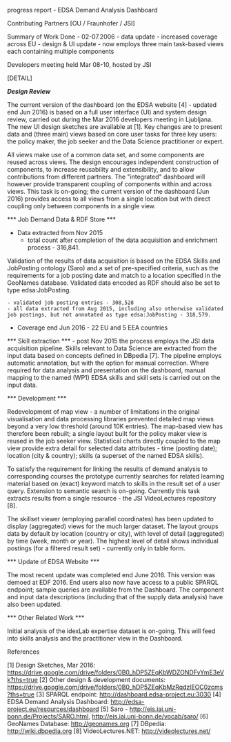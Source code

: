 progress report - EDSA Demand Analysis Dashboard

Contributing Partners [OU / Fraunhofer / JSI]

Summary of Work Done - 02-07.2006
	- data update - increased coverage across EU
	- design & UI update - now employs three main task-based views each containing multiple components


Developers meeting held Mar 08-10, hosted by JSI



[DETAIL]

***Design Review***

The current version of the dashboard (on the EDSA website [4] - updated end Jun 2016) is based on a full user interface (UI) and system design review, carried out during the Mar 2016 developers meeting in Ljubljana. The new UI design sketches are available at [1]. 
Key changes are to present data and (three main) views based on core user tasks for three key users: the policy maker, the job seeker and the Data Science practitioner or expert.

All views make use of a common data set, and some components are reused across views. The design encourages independent construction of components, to increase reusability and extensibility, and to allow contributions from different partners. The "integrated" dashboard will however provide transparent coupling of components within and across views. This task is on-going; the current version of the dashboard (Jun 2016) provides access to all views from a single location but with direct coupling only between components in a single view.



*** Job Demand Data & RDF Store ***

* Data extracted from Nov 2015
	- total count after completion of the data acquisition and enrichment process - 316,841.

Validation of the results of data acquisition is based on the EDSA Skills and JobPosting ontology (Saro) and a set of pre-specified criteria, such as the requirements for a job posting date and match to a location specified in the GeoNames database. Validated data encoded as RDF should also be set to type edsa:JobPosting.
	
	- validated job posting entries - 308,528
	- all data extracted from Aug 2015, including also otherwise validated job postings, but not annotated as type edsa:JobPosting - 318,579.

* Coverage end Jun 2016 - 22 EU and 5 EEA countries


*** Skill extraction ***
	- post Nov 2015 the process employs the JSI data acquisition pipeline. Skills relevant to Data Science are extracted from the input data based on concepts defined in DBpedia [7]. The pipeline employs automatic annotation, but with the option for manual correction. Where required for data analysis and presentation on the dashboard, manual mapping to the named (WP1) EDSA skills and skill sets is carried out on the input data.



*** Development ***

Redevelopment of map view - a number of limitations in the original visualisation and data processing libraries prevented detailed map views beyond a very low threshold (around 10K entries). The map-based view has therefore been rebuilt; a single layout built for the policy maker view is reused in the job seeker view. Statistical charts directly coupled to the map view provide extra detail for selected data attributes - time (posting date); location (city & country); skills (a superset of the named EDSA skills). 

To satisfy the requirement for linking the results of demand analysis to corresponding courses the prototype currently searches for related learning material based on (exact) keyword match to skills in the result set of a user query. Extension to semantic search is on-going. Currently this task extracts results from a single resource - the JSI VideoLectures repository [8].


The skillset viewer (employing parallel coordinates) has been updated to display (aggregated) views for the much larger dataset. The layout groups data by default by location (country or city), with level of detail (aggregated) by time (week, month or year). The highest level of detail shows individual postings (for a filtered result set) - currently only in table form.



*** Update of EDSA Website ***

The most recent update was completed end June 2016. This version was demoed at EDF 2016. End users also now have access to a public SPARQL endpoint; sample queries are available from the Dashboard. The component and input data descriptions (including that of the supply data analysis) have also been updated.



*** Other Related Work ***

Initial analysis of the idexLab expertise dataset is on-going. This will feed into skills analysis and the practitioner view in the Dashboard.



References

[1] Design Sketches, Mar 2016: https://drive.google.com/drive/folders/0B0_hDP5ZEqKbWDZONDFvYmE3eVk?ths=true
[2] Other design & development documents: https://drive.google.com/drive/folders/0B0_hDP5ZEqKbMzRqdzlEOC0zcms?ths=true
[3] SPARQL endpoint: http://dashboard.edsa-project.eu:3030
[4] EDSA Demand Analysis Dashboard: http://edsa-project.eu/resources/dashboard
[5] Saro - http://eis.iai.uni-bonn.de/Projects/SARO.html, http://eis.iai.uni-bonn.de/vocab/saro/
[6] GeoNames Database: http://geonames.org
[7] DBpedia: http://wiki.dbpedia.org
[8] VideoLectures.NET: http://videolectures.net/
